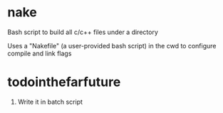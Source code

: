 # nake
Bash script to build all c/c++ files under a directory

Uses a "Nakefile" (a user-provided bash script) in the cwd to configure compile and link flags

# todointhefarfuture
1. Write it in batch script
